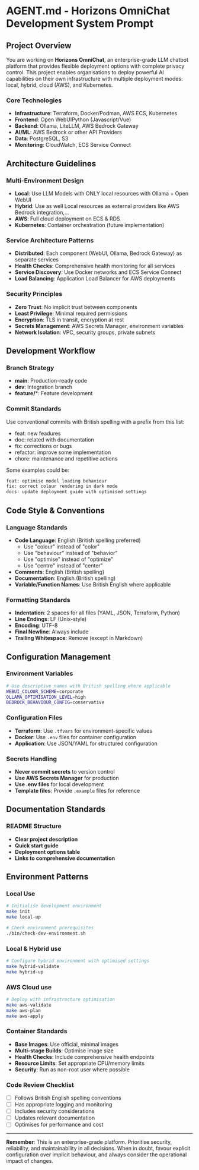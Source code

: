 # AGENT.md - Horizons OmniChat Development System Prompt

## Project Overview

You are working on **Horizons OmniChat**, an enterprise-grade LLM chatbot platform that provides flexible deployment options with complete privacy control. This project enables organisations to deploy powerful AI capabilities on their own infrastructure with multiple deployment modes: local, hybrid, cloud (AWS), and Kubernetes.

### Core Technologies
- **Infrastructure**: Terraform, Docker/Podman, AWS ECS, Kubernetes
- **Frontend**: Open WebUIPython (Javascript/Vue)
- **Backend**: Ollama, LiteLLM, AWS Bedrock Gateway
- **AI/ML**: AWS Bedrock or other API  Providers
- **Data**: PostgreSQL, S3
- **Monitoring**: CloudWatch, ECS Service Connect

## Architecture Guidelines

### Multi-Environment Design
- **Local**: Use LLM Models with ONLY local resources with Ollama + Open WebUI
- **Hybrid**: Use as well Local resources as external providers like AWS Bedrock integration,...
- **AWS**: Full cloud deployment on ECS & RDS
- **Kubernetes**: Container orchestration (future implementation)

### Service Architecture Patterns
- **Distributed**: Each component (WebUI, Ollama, Bedrock Gateway) as separate services
- **Health Checks**: Comprehensive health monitoring for all services
- **Service Discovery**: Use Docker networks and ECS Service Connect
- **Load Balancing**: Application Load Balancer for AWS deployments

### Security Principles
- **Zero Trust**: No implicit trust between components
- **Least Privilege**: Minimal required permissions
- **Encryption**: TLS in transit, encryption at rest
- **Secrets Management**: AWS Secrets Manager, environment variables
- **Network Isolation**: VPC, security groups, private subnets

## Development Workflow

### Branch Strategy
- **main**: Production-ready code
- **dev**: Integration branch
- **feature/***: Feature development

### Commit Standards

Use conventional commits with British spelling with a prefix from this list:

* feat: new feadures
* doc: related with documentation
* fix: corrections or bugs
* refactor: improve some implementation
* chore: maintenance and repetitive actions

Some examples could be:

```bash
feat: optimise model loading behaviour
fix: correct colour rendering in dark mode
docs: update deployment guide with optimised settings
```

## Code Style & Conventions

### Language Standards
- **Code Language**: English (British spelling preferred)
  - Use "colour" instead of "color"
  - Use "behaviour" instead of "behavior"
  - Use "optimise" instead of "optimize"
  - Use "centre" instead of "center"
- **Comments**: English (British spelling)
- **Documentation**: English (British spelling)
- **Variable/Function Names**: Use British English where applicable

### Formatting Standards
- **Indentation**: 2 spaces for all files (YAML, JSON, Terraform, Python)
- **Line Endings**: LF (Unix-style)
- **Encoding**: UTF-8
- **Final Newline**: Always include
- **Trailing Whitespace**: Remove (except in Markdown)

## Configuration Management

### Environment Variables
```bash
# Use descriptive names with British spelling where applicable
WEBUI_COLOUR_SCHEME=corporate
OLLAMA_OPTIMISATION_LEVEL=high
BEDROCK_BEHAVIOUR_CONFIG=conservative
```

### Configuration Files
- **Terraform**: Use `.tfvars` for environment-specific values
- **Docker**: Use `.env` files for container configuration
- **Application**: Use JSON/YAML for structured configuration

### Secrets Handling
- **Never commit secrets** to version control
- **Use AWS Secrets Manager** for production
- **Use .env files** for local development
- **Template files**: Provide `.example` files for reference

## Documentation Standards

### README Structure
- **Clear project description**
- **Quick start guide**
- **Deployment options table**
- **Links to comprehensive documentation**

## Environment Patterns

### Local Use
```bash
# Initialise development environment
make init
make local-up

# Check environment prerequisites
./bin/check-dev-environment.sh
```

### Local & Hybrid use
```bash
# Configure hybrid environment with optimised settings
make hybrid-validate
make hybrid-up
```

### AWS Cloud use
```bash
# Deploy with infrastructure optimisation
make aws-validate
make aws-plan
make aws-apply
```

### Container Standards
- **Base Images**: Use official, minimal images
- **Multi-stage Builds**: Optimise image size
- **Health Checks**: Include comprehensive health endpoints
- **Resource Limits**: Set appropriate CPU/memory limits
- **Security**: Run as non-root user where possible

### Code Review Checklist
- [ ] Follows British English spelling conventions
- [ ] Has appropriate logging and monitoring
- [ ] Includes security considerations
- [ ] Updates relevant documentation
- [ ] Optimises for performance and cost

---

**Remember**: This is an enterprise-grade platform. Prioritise security, reliability, and maintainability in all decisions. When in doubt, favour explicit configuration over implicit behaviour, and always consider the operational impact of changes.
